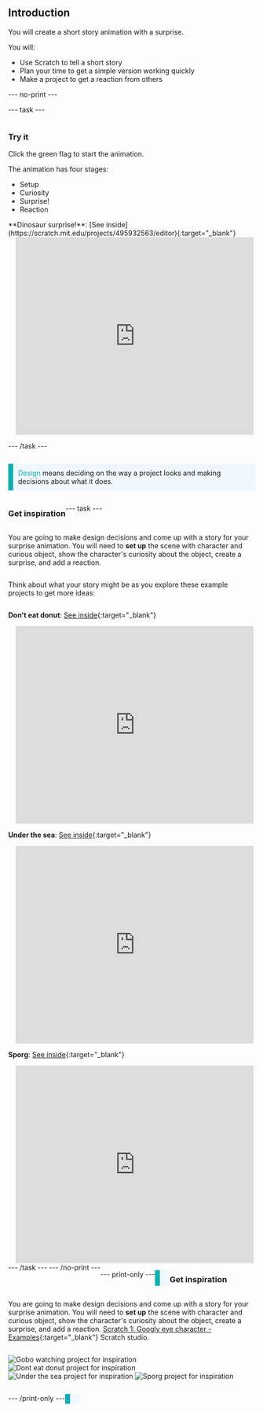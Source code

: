 ## Introduction

You will create a short story animation with a surprise.

You will:

+ Use Scratch to tell a short story
+ Plan your time to get a simple version working quickly
+ Make a project to get a reaction from others

--- no-print ---

--- task ---

<div style="display: flex; flex-wrap: wrap">
<div style="flex-basis: 200px; flex-grow: 1">  

### Try it 

Click the green flag to start the animation.

The animation has four stages:
+ Setup
+ Curiosity
+ Surprise!
+ Reaction


</div>
<div>
**Dinosaur surprise!**: [See inside](https://scratch.mit.edu/projects/495932563/editor){:target="_blank"}
<div class="scratch-preview" style="margin-left: 15px;">
  <iframe allowtransparency="true" width="485" height="402" src="https://scratch.mit.edu/projects/embed/495932563/?autostart=false" frameborder="0"></iframe>
</div>

</div>

--- /task ---

<p style="border-left: solid; border-width:10px; border-color: #0faeb0; background-color: aliceblue; padding: 10px;">
<span style="color: #0faeb0">Design</span> means deciding on the way a project looks and making decisions about what it does. 
</p>

### Get inspiration 

--- task ---

You are going to make design decisions and come up with a story for your surprise animation.  You will need to **set up** the scene with character and curious object, show the character's curiosity about the object, create a surprise, and add a reaction. 

Think about what your story might be as you explore these example projects to get more ideas:

**Don't eat donut**: [See inside](https://scratch.mit.edu/projects/495865093/editor){:target="_blank"}
<div class="scratch-preview" style="margin-left: 15px;">
  <iframe allowtransparency="true" width="485" height="402" src="https://scratch.mit.edu/projects/embed/495865093/?autostart=false" frameborder="0"></iframe>
</div>

**Under the sea**: [See inside](https://scratch.mit.edu/projects/495866460/editor){:target="_blank"}
<div class="scratch-preview" style="margin-left: 15px;">
  <iframe allowtransparency="true" width="485" height="402" src="https://scratch.mit.edu/projects/embed/495866460/?autostart=false" frameborder="0"></iframe>
</div>

**Sporg**: [See inside](https://scratch.mit.edu/projects/495865892/editor){:target="_blank"}
<div class="scratch-preview" style="margin-left: 15px;">
  <iframe allowtransparency="true" width="485" height="402" src="https://scratch.mit.edu/projects/embed/495865892/?autostart=false" frameborder="0"></iframe>
</div>
--- /task ---
--- /no-print ---

--- print-only ---

<p style="border-left: solid; border-width:10px; border-color: #0faeb0; background-color: aliceblue; padding: 10px;">
<span style="color: #0faeb0"></span> 
</p>

### Get inspiration 

You are going to make design decisions and come up with a story for your surprise animation.  You will need to **set up** the scene with character and curious object, show the character's curiosity about the object, create a surprise, and add a reaction.  [Scratch 1: Googly eye character - Examples](https://scratch.mit.edu/studios/29029028/){:target="_blank"} Scratch studio.

![Gobo watching project for inspiration](images/gobo-watching.png)
![Dont eat donut project for inspiration](images/dont-eat-donut.png)
![Under the sea project for inspiration](images/under-the-sea.png)
![Sporg project for inspiration](images/sporg.png)

--- /print-only ---

<p style="border-left: solid; border-width:10px; border-color: #0faeb0; background-color: aliceblue; padding: 10px;">
<span style="color: #0faeb0"></span> 
</p>
 
